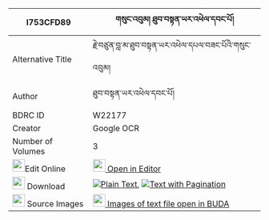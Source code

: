 |I753CFD89|གསུང་འབུམ། ཐུབ་བསྟན་ཡར་འཕེལ་དབང་པོ། 
| --- | --- 
|Alternative Title |རྗེ་བཙུན་བླ་མ་ཐུབ་བསྟན་ཡར་འཕེལ་དཔལ་བཟང་པོའི་གསུང་འབུམ།
|Author| ཐུབ་བསྟན་ཡར་འཕེལ་དབང་པོ།
|BDRC ID | W22177
|Creator | Google OCR
|Number of Volumes| 3
|<img width="25" src="https://img.icons8.com/color/25/000000/edit-property.png">Edit Online| [<img width="25" src="https://avatars.githubusercontent.com/u/45091458?s=200&v=4"> Open in Editor](http://editor.openpecha.org/I753CFD89)
|<img width="25" src="https://img.icons8.com/fluent/48/000000/download-2.png"/>  Download | [![](https://img.icons8.com/color/20/000000/txt.png)Plain Text](https://github.com/Openpecha/I753CFD89/releases/download/v2/sungbum_tubten_yar_pel_wangpo_plain_I753CFD89.zip), [![](https://img.icons8.com/color/20/000000/txt.png)Text with Pagination](https://github.com/Openpecha/I753CFD89/releases/download/v2/sungbum_tubten_yar_pel_wangpo_pages_I753CFD89.zip)
|<img width="25" src="https://img.icons8.com/plasticine/100/000000/pictures-folder.png"/>  Source Images | [<img width="25" src="https://library.bdrc.io/icons/BUDA-small.svg"> Images of text file open in BUDA](https://library.bdrc.io/show/bdr:W22177)